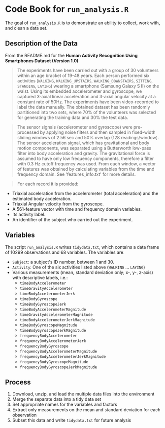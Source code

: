 Code Book for `run_analysis.R`
==============================
The goal of `run_analysis.R` is to demonstrate an ability to collect, work with, and clean a data set.

Description of the Data
-----------------------
From the README.md for the **Human Activity Recognition Using Smartphones Dataset (Version 1.0)**

> The experiments have been carried out with a group of 30 volunteers within an age bracket of 19-48 years. Each person performed six activities (`WALKING`, `WALKING_UPSTAIRS`, `WALKING_DOWNSTAIRS`, `SITTING`, `STANDING`, `LAYING`) wearing a smartphone (Samsung Galaxy S II) on the waist. Using its embedded accelerometer and gyroscope, we captured 3-axial linear acceleration and 3-axial angular velocity at a constant rate of 50Hz. The experiments have been video-recorded to label the data manually. The obtained dataset has been randomly partitioned into two sets, where 70% of the volunteers was selected for generating the training data and 30% the test data. 

> The sensor signals (accelerometer and gyroscope) were pre-processed by applying noise filters and then sampled in fixed-width sliding windows of 2.56 sec and 50% overlap (128 readings/window). The sensor acceleration signal, which has gravitational and body motion components, was separated using a Butterworth low-pass filter into body acceleration and gravity. The gravitational force is assumed to have only low frequency components, therefore a filter with 0.3 Hz cutoff frequency was used. From each window, a vector of features was obtained by calculating variables from the time and frequency domain. See 'features_info.txt' for more details. 

> For each record it is provided:
- Triaxial acceleration from the accelerometer (total acceleration) and the estimated body acceleration.
- Triaxial Angular velocity from the gyroscope. 
- A 561-feature vector with time and frequency domain variables. 
- Its activity label. 
- An identifier of the subject who carried out the experiment.

Variables
---------
The script `run_analysis.R` writes `tidydata.txt`, which contains a data frame of 10299 observations and 68 variables. The variables are:
- `Subject`: a subject's ID number, between 1 and 30.
- `Activity`: One of the six activities listed above (`WALKING` ... `LAYING`)
- Various measurements (mean, standard deviation only; x-, y-, z-axis) with descriptive labels, i.e.: 
  - `timeBodyAccelerometer`
  - `timeGravityAccelerometer`
  - `timeBodyAccelerometerJerk`
  - `timeBodyGyroscope`
  - `timeBodyGyroscopeJerk`
  - `timeBodyAccelerometerMagnitude`
  - `timeGravityAccelerometerMagnitude`       
  - `timeBodyAccelerometerJerkMagnitude`
  - `timeBodyGyroscopeMagnitude`
  - `timeBodyGyroscopeJerkMagnitude`
  - `frequencyBodyAccelerometer`
  - `frequencyBodyAccelerometerJerk`
  - `frequencyBodyGyroscope`
  - `frequencyBodyAccelerometerMagnitude`
  - `frequencyBodyAccelerometerJerkMagnitude`
  - `frequencyBodyGyroscopeMagnitude`
  - `frequencyBodyGyroscopeJerkMagnitude`

Process
-------
1. Download, unzip, and load the multiple data files into the environment  
2. Merge the separate data into a tidy data set  
3. Set appropriate names for the variables and factors
4. Extract only measurements on the mean and standard deviation for each observation
5. Subset this data and write `tidydata.txt` for future analysis
